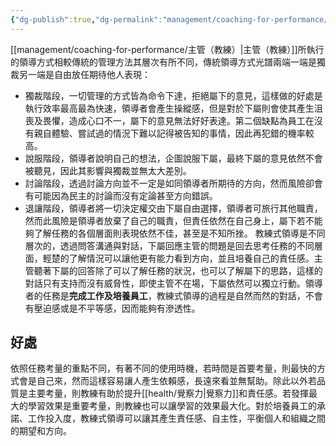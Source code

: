 ```yaml
---
{"dg-publish":true,"dg-permalink":"management/coaching-for-performance/教練式領導","permalink":"/management/coaching-for-performance/教練式領導/","title":"教練式領導"}
---
```




[[management/coaching-for-performance/主管（教練）\|主管（教練）]]所執行的領導方式相較傳統的管理方法其層次有所不同，傳統領導方式光譜兩端一端是獨裁另一端是自由放任期待他人表現：
- 獨裁階段，一切管理的方式皆為命令下達，拒絕屬下的意見，這樣做的好處是執行效率最高最為快速，領導者會產生操縱感，但是對於下屬則會使其產生沮喪及畏懼，造成心口不一，屬下的意見無法好好表達。第二個缺點為員工在沒有親自體驗、嘗試過的情況下難以記得被告知的事情，因此再犯錯的機率較高。
- 說服階段，領導者說明自己的想法，企圖說服下屬，最終下屬的意見依然不會被聽見，因此其影響與獨裁並無太大差別。
- 討論階段，透過討論方向並不一定是如同領導者所期待的方向，然而風險卻會有可能因為民主的討論而沒有定論甚至方向錯誤。
- 退讓階段，領導者將一切決定權交由下屬自由選擇，領導者可旅行其他職責，然而此風險是領導者放棄了自己的職責，但責任依然在自己身上，屬下若不能夠了解任務的各個層面則表現依然不佳，甚至是不知所挫。
教練式領導是不同層次的，透過問答溝通與對話，下屬回應主管的問題是回去思考任務的不同層面，輕楚的了解情況可以讓他更有能力看到方向，並且培養自己的責任感。主管聽著下屬的回答除了可以了解任務的狀況，也可以了解屬下的思路，這樣的對話只有支持而沒有威脅性，即使主管不在場，下屬依然可以獨立行動。領導者的任務是**完成工作及培養員工**，教練式領導的過程是自然而然的對話，不會有壓迫感或是不平等感，因而能夠有滲透性。

## 好處
依照任務考量的重點不同，有著不同的使用時機，若時間是首要考量，則最快的方式會是自己來，然而這樣容易讓人產生依賴感，長遠來看並無幫助。除此以外若品質是主要考量，則教練有助於提升[[health/覺察力\|覺察力]]和責任感。若發揮最大的學習效果是重要考量，則教練也可以讓學習的效果最大化。對於培養員工的承諾、工作投入度，教練式領導可以讓其產生責任感、自主性，平衡個人和組織之間的期望和方向。